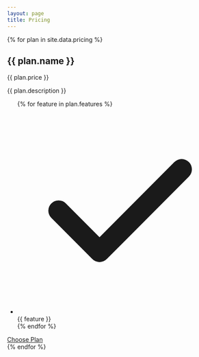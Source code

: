 ```yaml
---
layout: page
title: Pricing
---
```


{% for plan in site.data.pricing %}
<div class="bg-white rounded-lg shadow-md p-6 mb-8">
  <h2 class="text-2xl font-bold mb-4">{{ plan.name }}</h2>
  <p class="text-3xl font-bold text-avanti-teal mb-4">{{ plan.price }}</p>
  <p class="mb-4">{{ plan.description }}</p>
  <ul class="mb-6">
    {% for feature in plan.features %}
    <li class="flex items-center mb-2">
      <svg class="w-4 h-4 mr-2 text-green-500" fill="currentColor" viewBox="0 0 20 20">
        <path fill-rule="evenodd" d="M16.707 5.293a1 1 0 010 1.414l-8 8a1 1 0 01-1.414 0l-4-4a1 1 0 011.414-1.414L8 12.586l7.293-7.293a1 1 0 011.414 0z" clip-rule="evenodd"/>
      </svg>
      {{ feature }}
    </li>
    {% endfor %}
  </ul>
  <a href="#" class="bg-avanti-teal hover:bg-avanti-light-blue text-white font-bold py-2 px-4 rounded-full transition duration-300">Choose Plan</a>
</div>
{% endfor %}